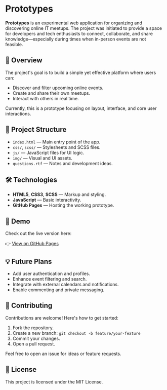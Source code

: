 # Prototypes

**Prototypes** is an experimental web application for organizing and discovering online IT meetups. The project was initiated to provide a space for developers and tech enthusiasts to connect, collaborate, and share knowledge—especially during times when in-person events are not feasible.

## 📌 Overview

The project's goal is to build a simple yet effective platform where users can:

- Discover and filter upcoming online events.
- Create and share their own meetups.
- Interact with others in real time.

Currently, this is a prototype focusing on layout, interface, and core user interactions.

## 🧱 Project Structure

- `index.html` — Main entry point of the app.
- `css/`, `scss/` — Stylesheets and SCSS files.
- `js/` — JavaScript files for UI logic.
- `img/` — Visual and UI assets.
- `questions.rtf` — Notes and development ideas.

## 🛠 Technologies

- **HTML5**, **CSS3**, **SCSS** — Markup and styling.
- **JavaScript** — Basic interactivity.
- **GitHub Pages** — Hosting the working prototype.

## 🚀 Demo

Check out the live version here:

👉 [View on GitHub Pages](https://alevoldon.github.io/Prototypes/)

## 💡 Future Plans

- Add user authentication and profiles.
- Enhance event filtering and search.
- Integrate with external calendars and notifications.
- Enable commenting and private messaging.

## 🤝 Contributing

Contributions are welcome! Here's how to get started:

1. Fork the repository.
2. Create a new branch: `git checkout -b feature/your-feature`
3. Commit your changes.
4. Open a pull request.

Feel free to open an issue for ideas or feature requests.

## 📄 License

This project is licensed under the MIT License.
